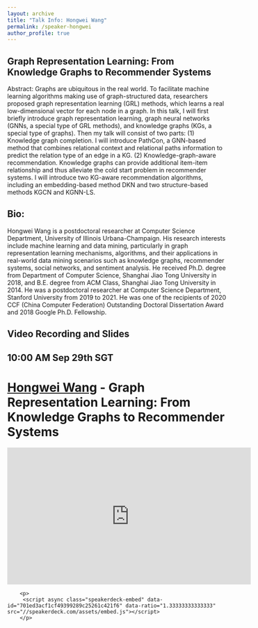 ```yaml
---
layout: archive
title: "Talk Info: Hongwei Wang"
permalink: /speaker-hongwei
author_profile: true
---
```


## Graph Representation Learning: From Knowledge Graphs to Recommender Systems

Abstract: Graphs are ubiquitous in the real world. To facilitate machine learning algorithms making use of graph-structured data, researchers proposed graph representation learning (GRL) methods, which learns a real low-dimensional vector for each node in a graph. In this talk, I will first briefly introduce graph representation learning, graph neural networks (GNNs, a special type of GRL methods), and knowledge graphs (KGs, a special type of graphs). Then my talk will consist of two parts: (1) Knowledge graph completion. I will introduce PathCon, a GNN-based method that combines relational context and relational paths information to predict the relation type of an edge in a KG. (2) Knowledge-graph-aware recommendation. Knowledge graphs can provide additional item-item relationship and thus alleviate the cold start problem in recommender systems. I will introduce two KG-aware recommendation algorithms, including an embedding-based method DKN and two structure-based methods KGCN and KGNN-LS.

## Bio:

Hongwei Wang is a postdoctoral researcher at Computer Science Department, University of Illinois Urbana-Champaign. His research interests include machine learning and data mining, particularly in graph representation learning mechanisms, algorithms, and their applications in real-world data mining scenarios such as knowledge graphs, recommender systems, social networks, and sentiment analysis.
He received Ph.D. degree from Department of Computer Science, Shanghai Jiao Tong University in 2018, and B.E. degree from ACM Class, Shanghai Jiao Tong University in 2014. He was a postdoctoral researcher at Computer Science Department, Stanford University from 2019 to 2021. He was one of the recipients of 2020 CCF (China Computer Federation) Outstanding Doctoral Dissertation Award and 2018 Google Ph.D. Fellowship.

## Video Recording and Slides
<tr>
  <td><h2>10:00 AM Sep 29th SGT</h2>
  </td>

  <td>
      <h1><a href="https://hongweiw.net/">Hongwei Wang</a> - Graph Representation Learning: From Knowledge Graphs to Recommender Systems</h1>
    
<p>
    <iframe width="560" height="315" src="https://www.youtube.com/embed/fC8HfepCDgE" frameborder="0" allow="autoplay; encrypted-media" allowfullscreen></iframe>
  </p>


        <p>
         <script async class="speakerdeck-embed" data-id="701ed3acf1cf49399289c25261c421f6" data-ratio="1.33333333333333" src="//speakerdeck.com/assets/embed.js"></script>
        </p>
  </td>

  </tr>
